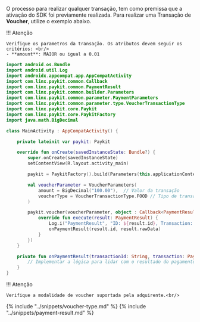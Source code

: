 O processo para realizar qualquer transação, tem como premissa que a ativação do SDK foi previamente realizada. 
Para realizar uma Transação de **Voucher**, utilize o exemplo abaixo. 

!!! Atenção 

    Verifique os parametros da transação. Os atributos devem seguir os critérios: <br/>
    - **amount**: MAIOR ou igual a 0.01

```kotlin
import android.os.Bundle
import android.util.Log
import androidx.appcompat.app.AppCompatActivity
import com.linx.paykit.common.Callback
import com.linx.paykit.common.PaymentResult
import com.linx.paykit.common.builder.Parameters
import com.linx.paykit.common.parameter.PaymentParameters
import com.linx.paykit.common.parameter.type.VoucherTransactionType
import com.linx.paykit.core.Paykit
import com.linx.paykit.core.PaykitFactory
import java.math.BigDecimal

class MainActivity : AppCompatActivity() {

    private lateinit var paykit: Paykit

    override fun onCreate(savedInstanceState: Bundle?) {
        super.onCreate(savedInstanceState)
        setContentView(R.layout.activity_main)

        paykit = PaykitFactory().build(Parameters(this.applicationContext, "Voucher", "PAYKIT_ID"))

        val voucherParameter = VoucherParameters(
            amount = BigDecimal("100.00"),  // Valor da transação
            voucherType = VoucherTransactionType.FOOD // Tipo de transação de Voucher
        )

        paykit.voucher(voucherParameter, object : Callback<PaymentResult> {
            override fun execute(result: PaymentResult) {
                Log.i("PaymentResult", "ID: ${result.id}, Transaction: ${result.rawData}")
                onPaymentResult(result.id, result.rawData)
            }
        })
    }

    private fun onPaymentResult(transactionId: String, transaction: PaymentResult) {
        // Implementar a lógica para lidar com o resultado do pagamento
    }
}
```

!!! Atenção 

    Verifique a modalidade de voucher suportada pela adquirente.<br/>


{% include "../snippets/voucher-type.md" %}
{% include "../snippets/payment-result.md" %}
